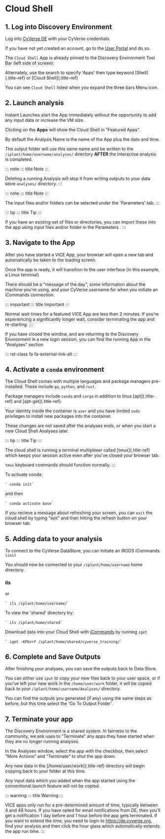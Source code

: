 # **Cloud Shell**

## 1. Log into Discovery Environment

Log into [CyVerse DE](https://de.cyverse.org/de/) with your CyVerse
credentials.

If you have not yet created an account, go to the [User
Portal](https://user.cyverse.org) and do so.

The `Cloud Shell` App is already pinned to the Discovery Environment
Tool Bar (left side of screen):

Alternately, use the search to specify \'Apps\' then type keyword
[Shell]{.title-ref} or [Cloud Shell]{.title-ref}

You can see `Cloud Shell` listed when you expand the three bars Menu
icon.

## 2. Launch analysis

Instant Launches start the App immediately without the opportunity to
add any input data or increase the VM size.

Clicking on the **Apps** will show the Cloud Shell in \"Featured Apps\".

By default the Analysis Name is the name of the App plus the date and
time.

The output folder will use this same name and be written to the
`/iplant/home/username/analyses/` directory **AFTER** the interactive
analysis is completed.

::: note
::: title
Note
:::

Deleting a running Analysis will stop it from writing outputs to your
data store `analyses/` directory.
:::

::: note
::: title
Note
:::

The input files and/or folders can be selected under the \'Parameters\'
tab.
:::

::: tip
::: title
Tip
:::

If you have an existing set of files or directories, you can import
these into the app using input files and/or folder in the Parameters .
:::

## 3. Navigate to the App

After you have started a VICE App, your browser will open a new tab and
automatically be taken to the loading screen.

Once the app is ready, it will transition to the user interface (in this
example, a Linux terminal)

There should be a \"message of the day\", some information about the
machine you\'re using, and your CyVerse username for when you initiate
an iCommands connection.

::: important
::: title
Important
:::

Normal wait times for a featured VICE App are less than 2 minutes. If
you\'re experiencing a significantly longer wait, consider terminating
the app and re-starting.
:::

If you have closed the window, and are returning to the Discovery
Environment in a new login session, you can find the running App in the
\"Analyses\" section

::: rst-class
fa fa-external-link-alt
:::

## 4. Activate a `conda` environment

The Cloud Shell comes with multiple languages and package managers
pre-installed. These include `go`, `python`, and `rust`.

Package managers include `conda` and `cargo` in addition to linux
[apt]{.title-ref} and [apt-get]{.title-ref}.

Your identity inside the container is `user` and you have limited `sudo`
privileges to install new packages into the container.

These changes are not saved after the analyses ends, or when you start a
new Cloud Shell Analyses later.

::: tip
::: title
Tip
:::

The cloud shell is running a terminal multiplexer called
[tmux]{.title-ref} which keeps your session active even after you\'ve
closed your browser tab.

`tmux` keyboard commands should function normally.
:::

To activate conda:

`` ` conda init ``\`

and then

`` ` conda activate base ``\`

If you recieve a message about refreshing your screen, you can `exit`
the cloud shell by typing \"exit\" and then hitting the refresh button
on your browser tab.

## 5. Adding data to your analysis

To connect to the CyVerse DataStore, you can initiate an iRODS iCommands
`iinit`

You should now be connected to your `/iplant/home/username` home
directory.

### ils

or

`` ` ils /iplant/home/username/ ``\`

To view the \'shared\' directory try:

`` ` ils /iplant/home/shared ``\`

Download data into your Cloud Shell with
[iCommands](https://docs.irods.org/master/icommands/user/) by running
`iget`

`` ` iget -KPbvrf /iplant/home/shared/cyverse_training/ ``\`

## 6. Complete and Save Outputs

After finishing your analyses, you can save the outputs back to Data
Store.

You can either use `iput` to copy your new files back to your user
space, or if you\'ve left your new work in the `/home/user/work` folder,
it will be copied back to your `/iplant/home/username/Analyses/`
directory.

You can find the outputs you generated (if any) using the same steps as
before, but this time select the \'Go To Output Folder\'.

## 7. Terminate your app

The Discovery Environment is a shared system. In fairness to the
community, we ask uses to \"Terminate\" any apps they have started when
they are no longer running analyses.

In the Analyses window, select the app with the checkbox, then select
\"More Actions\" and \"Terminate\" to shut the app down.

Any new data in the [/home/user/work]{.title-ref} directory will begin
copying back to your folder at this time.

Any input data which you added when the app started using the
conventional launch feature will not be copied.

::: warning
::: title
Warning
:::

VICE apps only run for a pre-determined amount of time, typically
between 4 and 48 hours. If you have opted for email notifications from
DE, then you\'ll get a notification 1 day before and 1 hour before the
app gets terminated. If you want to extend the time, you need to login
to <https://de.cyverse.org>, find your analysis and then click the hour
glass which automatically extends the app run time.
:::
